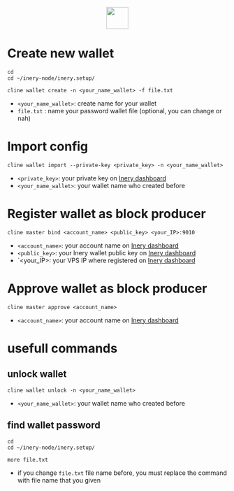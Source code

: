 </p>

<p align="center">
  <img height="50" height="auto" src="https://user-images.githubusercontent.com/38981255/184088981-3f7376ae-7039-4915-98f5-16c3637ccea3.PNG">
</p>


# Create new wallet
```
cd
cd ~/inery-node/inery.setup/
```
```
cline wallet create -n <your_name_wallet> -f file.txt
```

- `<your_name_wallet>`: create name for your wallet
- `file.txt` : name your password wallet file (optional, you can change or nah)


# Import config
```
cline wallet import --private-key <private_key> -n <your_name_wallet>

```
- `<private_key>`: your private key on [Inery dashboard](testnet.inery.io/dashboard)
- `<your_name_wallet>`: your wallet name who created before


# Register wallet as block producer
```
cline master bind <account_name> <public_key> <your_IP>:9010
```

- `<account_name>`: your account name on [Inery dashboard](testnet.inery.io/dashboard)
- `<public_key>`: your Inery wallet public key on [Inery dashboard](testnet.inery.io/dashboard)
- `<your_IP>: your VPS IP where registered on [Inery dashboard](testnet.inery.io/dashboard)


# Approve wallet as block producer
```
cline master approve <account_name>

```
- `<account_name>`: your account name on [Inery dashboard](testnet.inery.io/dashboard)



# usefull commands

## unlock wallet
```
cline wallet unlock -n <your_name_wallet>
```

- `<your_name_wallet>`: your wallet name who created before

## find wallet password
```
cd
cd ~/inery-node/inery.setup/
```
```
more file.txt
```

- if you change `file.txt` file name before, you must replace the command with file name that you given
